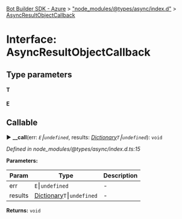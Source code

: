 [Bot Builder SDK - Azure](../README.md) > ["node_modules/@types/async/index.d"](../modules/_node_modules__types_async_index_d_.md) > [AsyncResultObjectCallback](../interfaces/_node_modules__types_async_index_d_.asyncresultobjectcallback.md)



# Interface: AsyncResultObjectCallback

## Type parameters
#### T 
#### E 
## Callable
► **__call**(err: *`E`⎮`undefined`*, results: *[Dictionary](_node_modules__types_async_index_d_.dictionary.md)`T`⎮`undefined`*): `void`



*Defined in node_modules/@types/async/index.d.ts:15*



**Parameters:**

| Param | Type | Description |
| ------ | ------ | ------ |
| err | `E`⎮`undefined`   |  - |
| results | [Dictionary](_node_modules__types_async_index_d_.dictionary.md)`T`⎮`undefined`   |  - |





**Returns:** `void`





